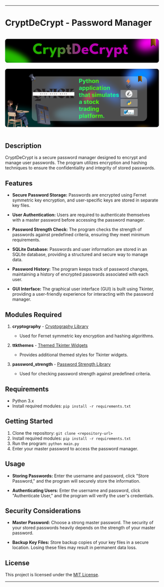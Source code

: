 
---

# CryptDeCrypt - Password Manager

<div align="center">
  <br>
      <img src="https://github.com/RJohnPaul/CryptDeCrypt/blob/a047c7dc5028c1c24c4f73e301c189cdbe3e006a/Frame%207.png" alt="Project Banner">
  </br>
</div>

<div align="center">
  <br>
      <img src="https://github.com/RJohnPaul/qwickbase/blob/fba5a8457f5bf6f4242fe0d47431f64758a37987/Frame-5.png" alt="Project Banner">
  </br>
</div>

<br/>

## Description

CryptDeCrypt is a secure password manager designed to encrypt and manage user passwords. The program utilizes encryption and hashing techniques to ensure the confidentiality and integrity of stored passwords.

## Features

- **Secure Password Storage:** Passwords are encrypted using Fernet symmetric key encryption, and user-specific keys are stored in separate key files.

- **User Authentication:** Users are required to authenticate themselves with a master password before accessing the password manager.

- **Password Strength Check:** The program checks the strength of passwords against predefined criteria, ensuring they meet minimum requirements.

- **SQLite Database:** Passwords and user information are stored in an SQLite database, providing a structured and secure way to manage data.

- **Password History:** The program keeps track of password changes, maintaining a history of encrypted passwords associated with each user.

- **GUI Interface:** The graphical user interface (GUI) is built using Tkinter, providing a user-friendly experience for interacting with the password manager.

## Modules Required

1. **cryptography** - [Cryptography Library](https://cryptography.io/en/latest/)
   - Used for Fernet symmetric key encryption and hashing algorithms.

2. **ttkthemes** - [Themed Tkinter Widgets](https://ttkthemes.readthedocs.io/en/latest/)
   - Provides additional themed styles for Tkinter widgets.

3. **password_strength** - [Password Strength Library](https://pypi.org/project/password-strength/)
   - Used for checking password strength against predefined criteria.

## Requirements

- Python 3.x
- Install required modules: `pip install -r requirements.txt`

## Getting Started

1. Clone the repository: `git clone <repository-url>`
2. Install required modules: `pip install -r requirements.txt`
3. Run the program: `python main.py`
4. Enter your master password to access the password manager.

## Usage

- **Storing Passwords:** Enter the username and password, click "Store Password," and the program will securely store the information.

- **Authenticating Users:** Enter the username and password, click "Authenticate User," and the program will verify the user's credentials.

## Security Considerations

- **Master Password:** Choose a strong master password. The security of your stored passwords heavily depends on the strength of your master password.

- **Backup Key Files:** Store backup copies of your key files in a secure location. Losing these files may result in permanent data loss.

## License

This project is licensed under the [MIT License](LICENSE).

---
